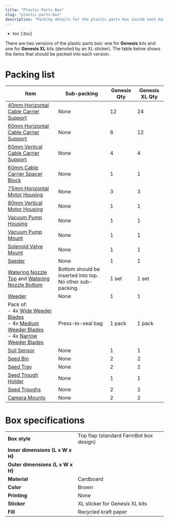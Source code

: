 ```yaml
---
title: "Plastic Parts Box"
slug: "plastic-parts-box"
description: "Packing details for the plastic parts box inside each main carton"
---
```


* toc
{:toc}

There are two versions of the plastic parts box: one for **Genesis** kits and one for **Genesis XL** kits (denoted by an <span class="fb-xl-sticker">XL</span> sticker). The table below shows the items that should be packed into each version.

# Packing list

|Item                          |Sub-packing                   |Genesis Qty                   |Genesis XL Qty                |
|------------------------------|------------------------------|------------------------------|------------------------------|
|[40mm Horizontal Cable Carrier Support](../../Extras/bom/plastic-parts.md#40mm-horizontal-cable-carrier-support)|None                          |12                            |24
|[60mm Horizontal Cable Carrier Support](../../Extras/bom/plastic-parts.md#60mm-horizontal-cable-carrier-support)|None                          |6                             |12
|[60mm Vertical Cable Carrier Support](../../Extras/bom/plastic-parts.md#60mm-vertical-cable-carrier-support)|None                          |4                             |4
|[60mm Cable Carrier Spacer Block](../../Extras/bom/plastic-parts.md#60mm-cable-carrier-spacer-block)|None                          |1                             |1
|[75mm Horizontal Motor Housing](../../Extras/bom/plastic-parts.md#75mm-horizontal-motor-housing)|None                          |3                             |3
|[80mm Vertical Motor Housing](../../Extras/bom/plastic-parts.md#80mm-vertical-motor-housing)|None                          |1                             |1
|[Vacuum Pump Housing](../../Extras/bom/plastic-parts.md#vacuum-pump-housing)|None                          |1                             |1
|[Vacuum Pump Mount](../../Extras/bom/plastic-parts.md#vacuum-pump-mount)|None                          |1                             |1
|[Solenoid Valve Mount](../../Extras/bom/plastic-parts.md#solenoid-valve-mount)|None                          |1                             |1
|[Seeder](../../Extras/bom/plastic-parts.md#seeder)|None                          |1                             |1
|[Watering Nozzle Top](../../Extras/bom/plastic-parts.md#watering-nozzle-top) and [Watering Nozzle Bottom](../../Extras/bom/plastic-parts.md#watering-nozzle-bottom)|Bottom should be inserted into top. No other sub-packing.|1 set                         |1 set
|[Weeder](../../Extras/bom/plastic-parts.md#weeder)|None                          |1                             |1
|Pack of:<br>- 4x [Wide Weeder Blades](../../Extras/bom/plastic-parts.md#wide-weeder-blade)<br>- 4x [Medium Weeder Blades](../../Extras/bom/plastic-parts.md#medium-weeder-blade)<br>- 4x [Narrow Weeder Blades](../../Extras/bom/plastic-parts.md#narrow-weeder-blade)|Press-to-seal bag             |1 pack                        |1 pack
|[Soil Sensor](../../Extras/bom/plastic-parts.md#soil-sensor)|None                          |1                             |1
|[Seed Bin](../../Extras/bom/plastic-parts.md#seed-bin)|None                          |2                             |2
|[Seed Tray](../../Extras/bom/plastic-parts.md#seed-tray)|None                          |2                             |2
|[Seed Trough Holder](../../Extras/bom/plastic-parts.md#seed-trough-holder)|None                          |1                             |1
|[Seed Troughs](../../Extras/bom/plastic-parts.md#seed-trough)|None                          |2                             |2
|[Camera Mounts](../../Extras/bom/plastic-parts.md#camera-mount-half)|None                          |2                             |2

# Box specifications

|                              |                              |
|------------------------------|------------------------------|
|**Box style**                 |Top flap (standard FarmBot box design)
|**Inner dimensions (L x W x H)**|
|**Outer dimensions (L x W x H)**|
|**Material**                  |Cardboard
|**Color**                     |Brown
|**Printing**                  |None
|**Sticker**                   |<span class="fb-xl-sticker">XL</span> sticker for Genesis XL kits
|**Fill**                      |Recycled kraft paper

